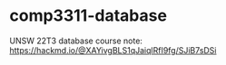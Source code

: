 # comp3311-database
UNSW 22T3 database
course note:
https://hackmd.io/@XAYivgBLS1qJaiqlRfI9fg/SJiB7sDSi
